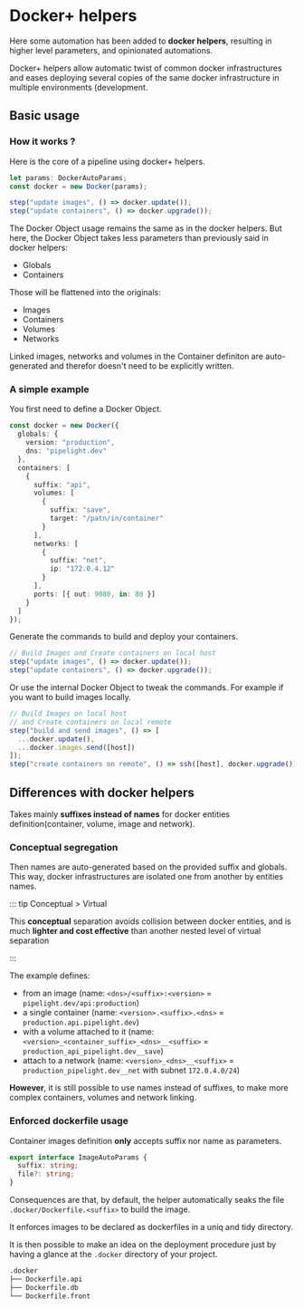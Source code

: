 # Docker+ helpers <Badge type="warning" text="beta" />

Here some automation has been added to **docker helpers**,
resulting in higher level parameters, and opinionated automations.

Docker+ helpers allow automatic twist of common docker infrastructures
and eases deploying several copies of the same docker infrastructure in multiple environments (development.

## Basic usage

### How it works ?

Here is the core of a pipeline using docker+ helpers.

```ts
let params: DockerAutoParams;
const docker = new Docker(params);

step("update images", () => docker.update());
step("update containers", () => docker.upgrade());
```

The Docker Object usage remains the same as in the docker helpers.
But here, the Docker Object takes less parameters than previously said in docker helpers:

- Globals
- Containers

Those will be flattened into the originals:

- Images
- Containers
- Volumes
- Networks

Linked images, networks and volumes in the Container definiton are auto-generated
and therefor doesn't need to be explicitly written.

### A simple example

You first need to define a Docker Object.

```ts
const docker = new Docker({
  globals: {
    version: "production",
    dns: "pipelight.dev"
  },
  containers: [
    {
      suffix: "api",
      volumes: [
        {
          suffix: "save",
          target: "/patn/in/container"
        }
      ],
      networks: [
        {
          suffix: "net",
          ip: "172.0.4.12"
        }
      ],
      ports: [{ out: 9080, in: 80 }]
    }
  ]
});
```

Generate the commands to build and deploy your containers.

```ts
// Build Images and Create containers on local host
step("update images", () => docker.update());
step("update containers", () => docker.upgrade());
```

Or use the internal Docker Object to tweak the commands.
For example if you want to build images locally.

```ts
// Build Images on local host
// and Create containers on local remote
step("build and send images", () => [
  ...docker.update(),
  ...docker.images.send([host])
]);
step("create containers on remote", () => ssh([host], docker.upgrade()));
```

## Differences with docker helpers

Takes mainly **suffixes instead of names** for docker entities definition(container, volume, image and network).

### Conceptual segregation

Then names are auto-generated based on the provided suffix and globals.
This way, docker infrastructures are isolated one from another by entities names.

::: tip Conceptual > Virtual

This **conceptual** separation avoids collision between docker entities,
and is much **lighter and cost effective** than another nested level of virtual separation

:::

The example defines:

- from an image (name: `<dns>/<suffix>:<version>` = `pipelight.dev/api:production`)
- a single container (name: `<version>.<suffix>.<dns>` = `production.api.pipelight.dev`)
- with a volume attached to it (name: `<version>_<container_suffix>_<dns>__<suffix>` = `production_api_pipelight.dev__save`)
- attach to a network (name: `<version>_<dns>__<suffix>` = `production_pipelight.dev__net` with subnet `172.0.4.0/24`)

**However**, it is still possible to use names instead of suffixes, to make more complex containers, volumes and network linking.

### Enforced dockerfile usage

Container images definition **only** accepts suffix nor name as parameters.

```ts
export interface ImageAutoParams {
  suffix: string;
  file?: string;
}
```

Consequences are that, by default,
the helper automatically seaks the file `.docker/Dockerfile.<suffix>` to build the image.

It enforces images to be declared as dockerfiles in a uniq and tidy directory.

It is then possible to make an idea on the deployment procedure just by having a glance at the `.docker` directory of your project.

```sh
.docker
├── Dockerfile.api
├── Dockerfile.db
└── Dockerfile.front
```
